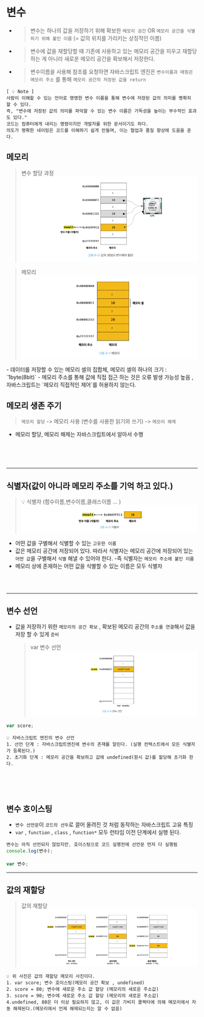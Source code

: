# 변수

- > 변수는 하나의 값을 저장하기 위해 확보한 `메모리 공간` OR `메모리 공간을 식별하기 위해 붙인 이름` (= 값의 위치를 가리키는 상징적인 이름)

- > 변수에 값을 재할당할 때 기존에 사용하고 있는 메모리 공간을 지우고 재할당하는 게 아니라 새로운 메모리 공간을 확보해서 저장한다.

- > 변수이름을 사용해 참조를 요청하면 자바스크립트 엔진은 `변수이름과 매핑괸 메모리 주소` 를 통해 `메모리 공간의 저장된 값을 return`

```
[ 💡 Note ]
사람이 이해할 수 있는 언어로 명명한 변수 이름을 통해 변수에 저장된 값의 의미를 명확히 할 수 있다.
즉, "변수에 저장된 값의 의미를 파악할 수 있는 변수 이름은 가독성을 높이는 부수적인 효과도 있다."
코드는 컴퓨터에게 내리는 명령이지만 개발자를 위한 문서이기도 하다.
의도가 명확한 네이밍은 코드를 이해하기 쉽게 만들며, 이는 협업과 품질 향상에 도움을 준다.
```

## 메모리

<div style={display:flex}>

> 변수 할당 과정
![image](../image/2.png)

> 메모리
![image](../image/%EB%A9%94%EB%AA%A8%EB%A6%AC.png)

</div>
- 데이터를 저장할 수 있는 메모리 셀의 집합체, 메모리 셀의 하나의 크기 : `1byte(8bit)`
- 메모리 주소를 통해 값에 직접 접근 하는 것은 오류 발생 가능성 높음 , 자바스크립트는 `메모리 직접적인 제어`를 허용하지 않는다.

## 메모리 생존 주기

> `메모리 할당` -> 메모리 사용 (변수를 사용한 읽기와 쓰기) -> `메모리 해제`

- 메모리 할당, 메모리 해제는 자바스크립트에서 알아서 수행

<br />
<br />
<br />

---

## 식별자(값이 아니라 메모리 주소를 기억 하고 있다.)

> 💡 식별자 (함수이름,변수이름,클래스이름 ... )
> ![image](../image/3.png)

- 어떤 값을 구별해서 식별할 수 있는 `고유한 이름`
- 값은 메모리 공간에 저장되어 있다. 따라서 식별자는 메모리 공간에 저장되어 있는 `어떤 값`을 구별해서 `식별` 해낼 수 있어야 한다. -즉 식별자는 `메모리 주소에 붙인 이름`
- 메모리 상에 존재하는 어떤 값을 식별할 수 있는 이름은 모두 식별자

<br />
<br />

---

## 변수 선언

- 값을 저장하기 위한 `메모리의 공간 확보` , 확보된 메모리 공간의 `주소를 연결`해서 값을 저장 할 수 있게 `준비`
  > var 변수 선언
  > ![image](../image/4.png)

```js
var score;
```

```
💡 자바스크립트 엔진의 변수 선언
1. 선언 단계 : 자바스크립트엔진에 변수의 존재를 알린다. (실행 컨텍스트에서 모든 식별자가 등록된다.)
2. 초기화 단계 : 메모리 공간을 확보하고 값에 undefined(원시 값)를 할당해 초기화 한다.
```

<br />
<br />
<br />

## 변수 호이스팅

- `변수 선언문`이 `코드의 선두`로 끌어 올려진 것 처럼 동작하는 자바스크립트 고유 특징
- `var` , `function` , `class` , `function*` 모두 런타임 이전 단계에서 실행 된다.

```js
변수는 아직 선언되지 않았지만, 호이스팅으로 코드 실행전에 선언문 먼저 다 실행됨
console.log(변수);

var 변수;
```

---

## 값의 재할당

> 값의 재할당
> ![image](../image/5.png)

```
💡 위 사진은 값의 재할당 메모리 사진이다.
1. var score; 변수 호이스팅(메모리 공간 확보 , undefined)
2. score = 80; 변수에 새로운 주소 값 할당 (메모리의 새로운 주소값)
3. score = 90; 변수에 새로운 주소 값 할당 (메모리의 새로운 주소값)
4.undefined, 80은 더 이상 필요하지 않고, 이 값은 가비지 콜렉터에 의해 메모리에서 자동 해제된다.(메모리에서 언제 해제되는지는 알 수 없음)
```
